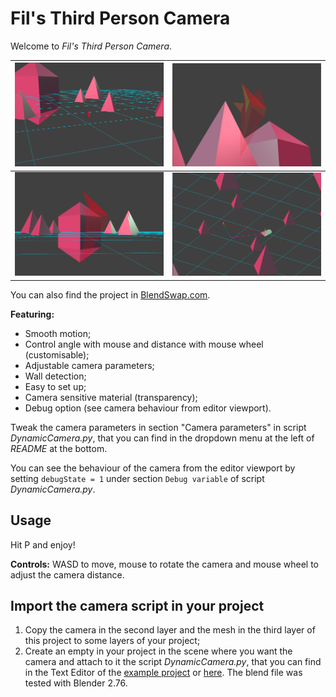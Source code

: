 # Fil's Third Person Camera

Welcome to *Fil's Third Person Camera*.

![](Resources/1.png)	|	![](Resources/2.png)
:---------------------:|:------------------------:
![](Resources/3.png)  |  ![](Resources/4.png)

You can also find the project in [BlendSwap.com](http://www.blendswap.com/blends/view/81711).

**Featuring:**

- Smooth motion;
- Control angle with mouse and distance with mouse wheel (customisable);
- Adjustable camera parameters;
- Wall detection;
- Easy to set up;
- Camera sensitive material (transparency);
- Debug option (see camera behaviour from editor viewport).


Tweak the camera parameters in section "Camera parameters" in script *DynamicCamera.py*, that you can find in the dropdown menu at the left of *README* at the bottom.


You can see the behaviour of the camera from the editor viewport by setting `debugState = 1` under section `Debug variable` of script *DynamicCamera.py*.

## Usage

Hit P and enjoy!

**Controls:** WASD to move, mouse to rotate the camera and mouse wheel to adjust the camera distance.

## Import the camera script in your project

1. Copy the camera in the second layer and the mesh in the third layer of this project to some layers of your project;
2. Create an empty in your project in the scene where you want the camera and attach to it the script *DynamicCamera.py*, that you can find in the Text Editor of the [example project](FilsThirdPersonCamera.blend) or [here](DynamicCamera.py). The blend file was tested with Blender 2.76.
